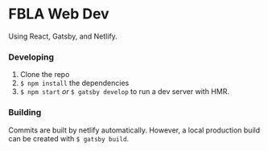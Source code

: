 # FBLA Web Dev

Using React, Gatsby, and Netlify.

### Developing
1. Clone the repo
2. `$ npm install` the dependencies
3. `$ npm start` _or_ `$ gatsby develop` to run a dev server with HMR.

### Building
Commits are built by netlify automatically.
However, a local production build can be created with `$ gatsby build`.
